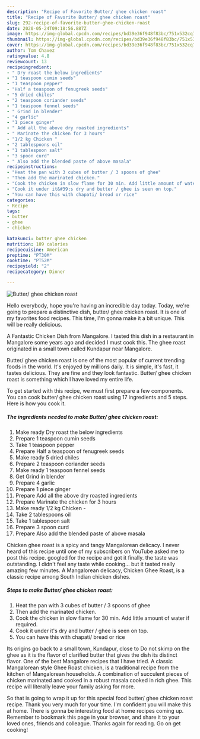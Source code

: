 ```yaml
---
description: "Recipe of Favorite Butter/ ghee chicken roast"
title: "Recipe of Favorite Butter/ ghee chicken roast"
slug: 292-recipe-of-favorite-butter-ghee-chicken-roast
date: 2020-05-24T09:18:56.887Z
image: https://img-global.cpcdn.com/recipes/bd39e36f948f83bc/751x532cq70/butter-ghee-chicken-roast-recipe-main-photo.jpg
thumbnail: https://img-global.cpcdn.com/recipes/bd39e36f948f83bc/751x532cq70/butter-ghee-chicken-roast-recipe-main-photo.jpg
cover: https://img-global.cpcdn.com/recipes/bd39e36f948f83bc/751x532cq70/butter-ghee-chicken-roast-recipe-main-photo.jpg
author: Tom Chavez
ratingvalue: 4.8
reviewcount: 13
recipeingredient:
- " Dry roast the below ingredients"
- "1 teaspoon cumin seeds"
- "1 teaspoon pepper"
- "Half a teaspoon of fenugreek seeds"
- "5 dried chiles"
- "2 teaspoon coriander seeds"
- "1 teaspoon fennel seeds"
- " Grind in blender"
- "4 garlic"
- "1 piece ginger"
- " Add all the above dry roasted ingredients"
- " Marinate the chicken for 3 hours"
- "1/2 kg Chicken "
- "2 tablespoons oil"
- "1 tablespoon salt"
- "3 spoon curd"
- " Also add the blended paste of above masala"
recipeinstructions:
- "Heat the pan with 3 cubes of butter / 3 spoons of ghee"
- "Then add the marinated chicken."
- "Cook the chicken in slow flame for 30 min. Add little amount of water if required."
- "Cook it under it&#39;s dry and butter / ghee is seen on top."
- "You can have this with chapati/ bread or rice"
categories:
- Recipe
tags:
- butter
- ghee
- chicken

katakunci: butter ghee chicken 
nutrition: 109 calories
recipecuisine: American
preptime: "PT30M"
cooktime: "PT52M"
recipeyield: "2"
recipecategory: Dinner

---
```



![Butter/ ghee chicken roast](https://img-global.cpcdn.com/recipes/bd39e36f948f83bc/751x532cq70/butter-ghee-chicken-roast-recipe-main-photo.jpg)

Hello everybody, hope you're having an incredible day today. Today, we're going to prepare a distinctive dish, butter/ ghee chicken roast. It is one of my favorites food recipes. This time, I'm gonna make it a bit unique. This will be really delicious.

A Fantastic Chicken Dish from Mangalore. I tasted this dish in a restaurant in Mangalore some years ago and decided I must cook this. The ghee roast originated in a small town called Kundapur near Mangalore.

Butter/ ghee chicken roast is one of the most popular of current trending foods in the world. It's enjoyed by millions daily. It is simple, it's fast, it tastes delicious. They are fine and they look fantastic. Butter/ ghee chicken roast is something which I have loved my entire life.


To get started with this recipe, we must first prepare a few components. You can cook butter/ ghee chicken roast using 17 ingredients and 5 steps. Here is how you cook it.

<!--inarticleads1-->

##### The ingredients needed to make Butter/ ghee chicken roast:

1. Make ready  Dry roast the below ingredients
1. Prepare 1 teaspoon cumin seeds
1. Take 1 teaspoon pepper
1. Prepare Half a teaspoon of fenugreek seeds
1. Make ready 5 dried chiles
1. Prepare 2 teaspoon coriander seeds
1. Make ready 1 teaspoon fennel seeds
1. Get  Grind in blender
1. Prepare 4 garlic
1. Prepare 1 piece ginger
1. Prepare  Add all the above dry roasted ingredients
1. Prepare  Marinate the chicken for 3 hours
1. Make ready 1/2 kg Chicken -
1. Take 2 tablespoons oil
1. Take 1 tablespoon salt
1. Prepare 3 spoon curd
1. Prepare  Also add the blended paste of above masala


Chicken ghee roast is a spicy and tangy Mangalorean delicacy. I never heard of this recipe until one of my subscribers on YouTube asked me to post this recipe. googled for the recipe and got it finally. the taste was outstanding. I didn&#39;t feel any taste while cooking… but it tasted really amazing few minutes. A Mangalorean delicacy, Chicken Ghee Roast, is a classic recipe among South Indian chicken dishes. 

<!--inarticleads2-->

##### Steps to make Butter/ ghee chicken roast:

1. Heat the pan with 3 cubes of butter / 3 spoons of ghee
1. Then add the marinated chicken.
1. Cook the chicken in slow flame for 30 min. Add little amount of water if required.
1. Cook it under it&#39;s dry and butter / ghee is seen on top.
1. You can have this with chapati/ bread or rice


Its origins go back to a small town, Kundapur, close to Do not skimp on the ghee as it is the flavor of clarified butter that gives the dish its distinct flavor. One of the best Mangalore recipes that I have tried. A classic Mangalorean style Ghee Roast chicken, is a traditional recipe from the kitchen of Mangalorean households. A combination of succulent pieces of chicken marinated and cooked in a robust masala cooked in rich ghee. This recipe will literally leave your family asking for more. 

So that is going to wrap it up for this special food butter/ ghee chicken roast recipe. Thank you very much for your time. I'm confident you will make this at home. There is gonna be interesting food at home recipes coming up. Remember to bookmark this page in your browser, and share it to your loved ones, friends and colleague. Thanks again for reading. Go on get cooking!
